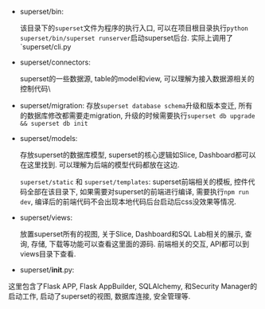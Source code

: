 - superset/bin:

   该目录下的`superset`文件为程序的执行入口, 可以在项目根目录执行`python superset/bin/superset runserver`启动superset后台. 实际上调用了`superset/cli.py

- superset/connectors:

   superset的一些数据源, table的model和view, 可以理解为接入数据源相关的控制代码\

  

- superset/migration: 
  存放`superset database schema`升级和版本变迁, 所有的数据库修改都需要走migration, 升级的时候需要执行`superset db upgrade && superset db init`

- superset/models:

   存放superset的数据库模型, superset的核心逻辑如Slice, Dashboard都可以在这里找到. 可以理解为后端的模型代码都放在这边.

  `superset/static` 和 `superset/templates`: superset前端相关的模板, 控件代码全部在该目录下, 如果需要对superset的前端进行编译, 需要执行`npm run dev`, 编译后的前端代码不会出现本地代码后台启动后css没效果等情况.

- superset/views:

   放置superset所有的视图, 关于Slice, Dashboard和SQL Lab相关的展示, 查询, 存储, 下载等功能可以查看这里面的源码. 前端相关的交互, API都可以到views目录下查看.

- superset/__init__.py:

 这里包含了Flask APP, Flask AppBuilder, SQLAlchemy, 和Security Manager的启动工作, 启动了superset的视图, 数据库连接, 安全管理等.